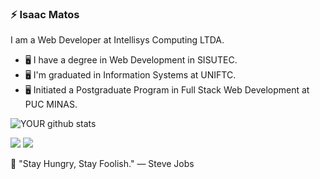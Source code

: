### ⚡ Isaac Matos

I am a Web Developer at Intellisys Computing LTDA.

- 🖥️ I have a degree in Web Development in SISUTEC.
- 🖥️ I'm graduated in Information Systems at UNIFTC.
- 🖥️ Initiated a Postgraduate Program in Full Stack Web Development at PUC MINAS.

![YOUR github stats](https://github-readme-stats.vercel.app/api?username=isaac-intellisys)

[<img src="https://img.shields.io/badge/twitter-%231DA1F2.svg?&style=for-the-badge&logo=twitter&logoColor=white" />](https://twitter.com/ic_matos)
[<img src="https://img.shields.io/badge/linkedin-%230077B5.svg?&style=for-the-badge&logo=linkedin&logoColor=white" />](https://www.linkedin.com/in/isaac-matos-568b6911a/)

🚀 "Stay Hungry, Stay Foolish." ― Steve Jobs

